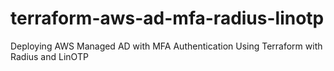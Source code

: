 # terraform-aws-ad-mfa-radius-linotp
Deploying AWS Managed AD with MFA Authentication Using Terraform with Radius and LinOTP
